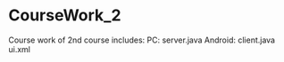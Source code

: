 # CourseWork_2
Course work of 2nd course
includes:
PC:
  server.java
Android:
  client.java
  ui.xml
